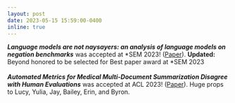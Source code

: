 ```yaml
---
layout: post
date: 2023-05-15 15:59:00-0400
inline: true
---
```



**_Language models are not naysayers: an analysis of language models on negation benchmarks_** was accepted at *SEM 2023! ([Paper]()). **Updated:** Beyond honored to be selected for Best paper award at *SEM 2023<br>  
**_Automated Metrics for Medical Multi-Document Summarization Disagree with Human Evaluations_** was accepted at ACL 2023! ([Paper](https://arxiv.org/abs/2305.13693)). Huge props to Lucy, Yulia, Jay, Bailey, Erin, and Byron.